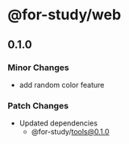# @for-study/web

## 0.1.0

### Minor Changes

- add random color feature

### Patch Changes

- Updated dependencies
  - @for-study/tools@0.1.0
